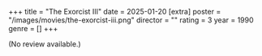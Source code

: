 +++
title = "The Exorcist III"
date = 2025-01-20
[extra]
poster = "/images/movies/the-exorcist-iii.png"
director = ""
rating = 3
year = 1990
genre = []
+++

(No review available.)
